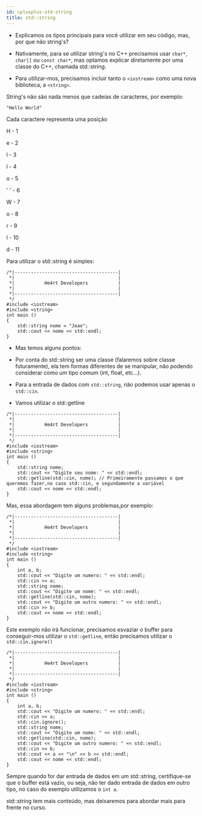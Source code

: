 ```yaml
---
id: cplusplus-std-string
title: std::string
---
```


- Explicamos os tipos principais para você utilizar em seu código, mas, por que não string's?

- Nativamente, para se utilizar string's no C++ precisamos usar `char*`, `char[]` ou `const char*`, mas optamos explicar diretamente por uma classe do C++, chamada std::string.

- Para utilizar-mos, precisamos incluir tanto o `<iostream>` como uma nova biblioteca, a `<string>`.

String's não são nada menos que cadeias de caracteres, por exemplo:

`"Hello World"`

Cada caractere representa uma posição

H - 1

e - 2

l - 3

l - 4

o - 5

' ' - 6

W - 7

o - 8

r - 9

l - 10

d - 11

Para utilizar o std::string é simples:

```cpp{0}
/*|--------------------------------------|
 *|                                      |
 *|           He4rt Developers           |
 *|                                      |
 *|--------------------------------------|
 */
#include <iostream>
#include <string>
int main ()
{
    std::string nome = "Joao";
    std::cout << nome << std::endl;
}
```

- Mas temos alguns pontos:

- Por conta do std::string ser uma classe (falaremos sobre classe futuramente), ela tem formas diferentes de se manipular, não podendo considerar como um tipo comum (int, float, etc...).

- Para a entrada de dados com `std::string`, não podemos usar apenas o `std::cin`.

- Vamos utilizar o std::getline

```cpp{0}
/*|--------------------------------------|
 *|                                      |
 *|           He4rt Developers           |
 *|                                      |
 *|--------------------------------------|
 */
#include <iostream>
#include <string>
int main ()
{
    std::string nome;
    std::cout << "Digite seu nome: " << std::endl;
    std::getline(std::cin, nome); // Primeiramente passamos o que queremos fazer,no caso std::cin, e segundamente a variável
    std::cout << nome << std::endl;
}
```

Mas, essa abordagem tem alguns problemas,por exemplo:

```cpp{0}
/*|--------------------------------------|
 *|                                      |
 *|           He4rt Developers           |
 *|                                      |
 *|--------------------------------------|
 */
#include <iostream>
#include <string>
int main ()
{
    int a, b;
    std::cout << "Digite um numero: " << std::endl;
    std::cin >> a;
    std::string nome;
    std::cout << "Digite um nome: " << std::endl;
    std::getline(std::cin, nome);
    std::cout << "Digite um outro numero: " << std::endl;
    std::cin >> b;
    std::cout << nome << std::endl;
}
```

Este exemplo não irá funcionar, precisamos esvaziar o buffer para conseguir-mos utilizar o `std::getline`, então precisamos utilizar o `std::cin.ignore()`

```cpp{0}
/*|--------------------------------------|
 *|                                      |
 *|           He4rt Developers           |
 *|                                      |
 *|--------------------------------------|
 */
#include <iostream>
#include <string>
int main ()
{
    int a, b;
    std::cout << "Digite um numero: " << std::endl;
    std::cin >> a;
    std::cin.ignore();
    std::string nome;
    std::cout << "Digite um nome: " << std::endl;
    std::getline(std::cin, nome);
    std::cout << "Digite um outro numero: " << std::endl;
    std::cin >> b;
    std::cout << a << "\n" << b << std::endl;
    std::cout << nome << std::endl;
}
```

Sempre quando for dar entrada de dados em um std::string, certifique-se que o buffer está vazio, ou seja, não ter dado entrada de dados em outro tipo, no caso do exemplo utilizamos o `int a`.

std::string tem mais conteúdo, mas deixaremos para abordar mais para frente no curso.
